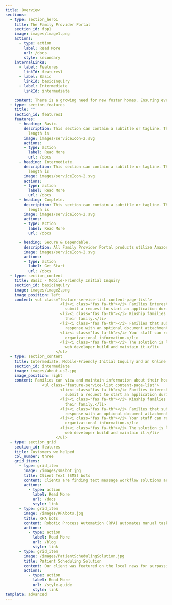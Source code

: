 ```yaml
---
title: Overview
sections:
  - type: section_hero1
    title: The Family Provider Portal
    section_id: fpp1
    image: images/image1.png
    actions:
      - type: action
        label: Read More
        url: /docs
        style: secondary
    internalLinks:
      - label: Features
        linkId: features1
      - label: Basic
        linkId: basicInquiry
      - label: Intermediate
        linkId: intermediate

    content: There is a growing need for new foster homes. Ensuring every child has a safe, happy, and healthy permanent homes is a substantial effort. All Child Welfare information must be carefully maintained, reviewed, and verified. The Family Provider Portal makes it easier for agencies and families to stay informed any day, anytime, and anywhere.
  - type: section_features
    title: ""
    section_id: features1
    features:
      - heading: Basic.
        description: This section can contain a subtitle or tagline. The recommended
          length is
        image: images/serviceIcon-2.svg
        actions:
        - type: action
          label: Read More
          url: /docs
      - heading: Intermediate.
        description: This section can contain a subtitle or tagline. The recommended
          length is
        image: images/serviceIcon-2.svg
        actions:
        - type: action
          label: Read More
          url: /docs
      - heading: Complete.
        description: This section can contain a subtitle or tagline. The recommended
          length is
        image: images/serviceIcon-2.svg
        actions:
        - type: action
          label: Read More
          url: /docs

      - heading: Secure & Dependable.
        description: All Family Provider Portal products utilize Amazon Web Services (AWS). Federal, state, and local agencies rely on AWS for world-class security, protection, and compliance. The AWS environment provides reliable workload capacity that can automatically scale when and where you need it.
        image: images/serviceIcon-2.svg
        actions:
        - type: action
          label: Get Start
          url: /docs
  - type: section_content
    title: Basic - Mobile-Friendly Initial Inquiry
    section_id: basicInquiry
    image: images/image2.png
    image_position: left
    content: <ul class="feature-service-list content-page-list">
                        <li><i class="fas fa-th"></i> Families interested in Adoption, Foster Care, and Kinship care can
                          submit a request to start an application during the day or night.</li>
                        <li><i class="fas fa-th"></i> Kinship families can make specific inquiries about children in
                          their family.</li>
                        <li><i class="fas fa-th"></i> Families that submit an inquiry will receive a customized email
                          response with an optional document attachment to provide them more information.</li>
                        <li><i class="fas fa-th"></i> Your staff can review the inquiries, add users, and edit other
                          organizational information.</li>
                        <li><i class="fas fa-th"></i> The solution is less expensive and time-consuming than having a
                          web developer build and maintain it.</li>
                      </ul>
  - type: section_content
    title: Intermediate. Mobile-Friendly Initial Inquiry and an Online Application Process
    section_id: intermediate
    image: images/about-us2.jpg
    image_position: right
    content: Families can view and maintain information about their household and children in their care. The family can also view more information about potential placement requests. licensing activities.<iframe width="520" height="315" src="https://www.youtube.com/embed/jLszQDjEZ2g" frameborder="0" allow="accelerometer; autoplay; clipboard-write; encrypted-media; gyroscope; picture-in-picture" allowfullscreen></iframe>
                <ul class="feature-service-list content-page-list">
                        <li><i class="fas fa-th"></i> Families interested in Adoption, Foster Care, and Kinship care can
                          submit a request to start an application during the day or night.</li>
                        <li><i class="fas fa-th"></i> Kinship families can make specific inquiries about children in
                          their family.</li>
                        <li><i class="fas fa-th"></i> Families that submit an inquiry will receive a customized email
                          response with an optional document attachment to provide them more information.</li>
                        <li><i class="fas fa-th"></i> Your staff can review the inquiries, add users, and edit other
                          organizational information.</li>
                        <li><i class="fas fa-th"></i> The solution is less expensive and time-consuming than having a
                          web developer build and maintain it.</li>
                      </ul>
  - type: section_grid
    section_id: features
    title: Customers we helped
    col_number: three
    grid_items:
      - type: grid_item
        image: /images/smsbot.jpg
        title: Client Text (SMS) bots
        content: Clients are finding text message workflow solutions are more convenient for those they serve and reduce the demand on call center and email processes. Strategic Systems implemented an SMS solution to support COVID-19 Unemployment weekly claims.
        actions:
          - type: action
            label: Read More
            url: /docs
            style: link
      - type: grid_item
        image: /images/RPAbots.jpg
        title: RPA bots
        content: Robotic Process Automation (RPA) automates manual tasks freeing up staff for more important activities. Strategic Systems’ RPA solution helped deploy the largest increase in Ohio history for DSP reimbursement rates.
        actions:
          - type: action
            label: Read More
            url: /blog
            style: link
      - type: grid_item
        image: /images/PatientSchedulingSolution.jpg
        title: Patient Scheduling Solution
        content: Our client was featured on the local news for surpassing their one day COVID-19 testing record. The AWS product solution is easy for the public to use and automatically scaled to meet demand. Electronic Health Record integration will support Vaccine deployment.
        actions:
          - type: action
            label: Read More
            url: /style-guide
            style: link                    
template: advanced
---
```

